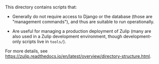 This directory contains scripts that:

* Generally do not require access to Django or the database (those are
  "management commands"), and thus are suitable to run operationally.

* Are useful for managing a production deployment of Zulip (many are
  also used in a Zulip development environment, though
  development-only scripts live in `tools/`).

For more details, see
https://zulip.readthedocs.io/en/latest/overview/directory-structure.html.
